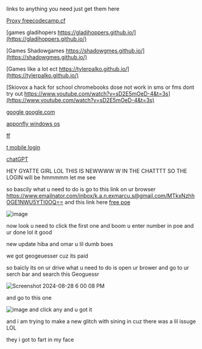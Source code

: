 links to anything you need just get them here

[Proxy freecodecamp.cf](https://freecodecamp.cf/)

[games gladihopers https://gladihoppers.github.io/](https://gladihoppers.github.io/)

[Games Shadowgames https://shadowgmes.github.io/](https://shadowgmes.github.io/)

[Games like a lot ect https://tylerpalko.github.io/](https://tylerpalko.github.io/)

[Skiovox a hack for school chromebooks dose not work in sms or fms dont try out https://www.youtube.com/watch?v=sD2E5mOeD-4&t=3s](https://www.youtube.com/watch?v=sD2E5mOeD-4&t=3s)

[google google.com](https://www.google.com/)

[apponfly windows os](https://app.apponfly.com/trial)

[ff](http://206.15.249.238)

[t mobile login](http://192.168.0.1)

[chatGPT](https://chatgpt.com/)

HEY GYATTE GIRL LOL THIS IS NEWWWW W IN THE CHATTTT SO THE LOGIN will be hmmmmm let me see

so bascily what u need to do is
go to this link on ur browser https://www.emailnator.com/inbox/k.a.n.exmarcu.s@gmail.com/MTkxNzhhOGE1NWU5YTI0OQ==
and this link here
[free poe](https://poe.com/login)

![image](https://github.com/user-attachments/assets/cf688ef7-7bd0-454f-84c7-ce65e56014cc)

now look u need to click the first one and boom u enter number in poe and ur done lol it good



new update hiba and omar u lil dumb boes

we got geogeuesser cuz its paid 

so baicly its on ur drive what u need to do is open ur brower and go to ur serch bar and search this Geoguessr

![Screenshot 2024-08-28 6 00 08 PM](https://github.com/user-attachments/assets/070aef31-8655-4fa5-baf9-7e91c7ffeb01)

and go to this one

![image](https://github.com/user-attachments/assets/38f15365-5fd0-4d32-87d4-8b6875844caf)
and click any and u got it 

and i am trying to make a new glitch
with sining in cuz there was a lil issuge LOL

they i got to fart in my face

